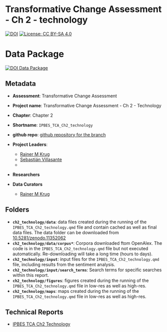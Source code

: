 # Transformative Change Assessment - Ch 2 - technology

[![DOI](https://zenodo.org/badge/DOI/99.9999/zenodo.9999999.svg)](https://doi.org/99.9999/zenodo.9999999)
[![License: CC BY-SA 4.0](https://img.shields.io/badge/License-CC_BY--SA_4.0-lightgrey.svg)](https://creativecommons.org/licenses/by-sa/4.0/)

# Data Package

[![DOI Data Package](https://zenodo.org/badge/DOI/99.9999/zenodo.9999999.svg)](https://doi.org/99.9999/zenodo.9999999)

## Metadata

- **Assessment**: Transformative Change Assessment
- **Project name**: Transformative Change Assessment - Ch 2 - Technology
- **Chapter**: Chapter 2
- **Shortname**: `IPBES_TCA_Ch2_technology`
- **github repo**: [github repository for the branch](https://github.com/IPBES-Data/IPBES_TCA_Corpus/tree/DMR_final)

- **Project Leaders**:
  - [Rainer M Krug](mailto:Rainer.Krug@uct.ch,Rainer@krugs.de)
  - [Sebastián Villasante](mailto:sebastian.villasante@usc.es>)
  - 

- **Researchers**

- **Data Curators**
  - [Rainer M Krug](mailto:Rainer.Krug@uct.ch,Rainer@krugs.de)

## Folders

- **`ch2_technology/data`**: data files created during the running of the `IPBES_TCA_Ch2_technology.qmd` file and contain cached as well as final data files. The data folder can be downloaded from [10.5281/zenodo.11352062](https://doi.org/10.5281/zenodo.11352062)
- **`ch2_technology/data/corpus*`**: Corpora downloaded ftom OpenAlex. The code is in the `IPBES_TCA_Ch2_technology.qmd` file but not executed automatically. Re-downloading will take a long time (hours to days).
- **`ch2_technology/input`**: input files for the `IPBES_TCA_Ch2_technology.qmd` file, including results from the sentiment analysis.
- **`ch2_technology/input/search_terms`**: Search terms for specific searches within this report.
- **`ch2_technology/figures`**: figures created during the running of the `IPBES_TCA_Ch2_technology.qmd` file in low-res as well as high-res.
- **`ch2_technology/maps`**: maps created during the running of the `IPBES_TCA_Ch2_technology.qmd` file in low-res as well as high-res.

## Technical Reports

- [IPBES TCA Ch2 Technology](IPBES_TCA_Ch2_technology.html)
